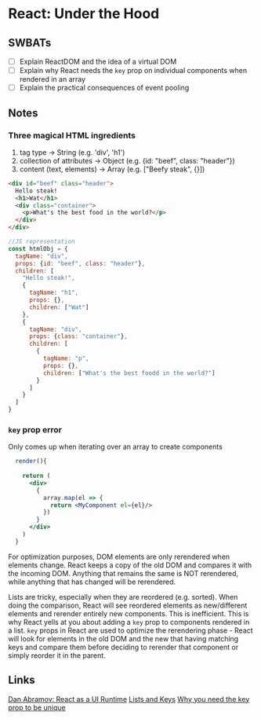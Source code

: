 # React: Under the Hood

## SWBATs
- [ ] Explain ReactDOM and the idea of a virtual DOM
- [ ] Explain why React needs the `key` prop on individual components when rendered in an array
- [ ] Explain the practical consequences of event pooling

## Notes

### Three magical HTML ingredients
1. tag type -> String (e.g. 'div', 'h1')
2. collection of attributes -> Object (e.g. {id: "beef", class: "header"})
3. content (text, elements) -> Array (e.g. ["Beefy steak", {}])

```html
<div id="beef" class="header">
  Hello steak!
  <h1>Wat</h1>
  <div class="container">
    <p>What's the best food in the world?</p>
  </div>
</div>
```

```js
//JS representation
const htmlObj = {
  tagName: "div", 
  props: {id: "beef", class: "header"}, 
  children: [
    "Hello steak!",
    {
      tagName: "h1", 
      props: {}, 
      children: ["Wat"]
    },
    {
      tagName: "div",
      props: {class: "container"},
      children: [
        {
          tagName: "p",
          props: {},
          children: ["What's the best foodd in the world?"]
        }
      ]
    }
  ]
}
```




### `key` prop error
Only comes up when iterating over an array to create components
```jsx
  render(){
  
    return (
      <div>
        {
          array.map(el => {
            return <MyComponent el={el}/>
          })
        }
      </div>
    )
  }
```
For optimization purposes, DOM elements are only rerendered when elements change. React keeps a copy of the old DOM and compares it with the incoming DOM. Anything that remains the same is NOT rerendered, while anything that has changed will be rerendered.

Lists are tricky, especially when they are reordered (e.g. sorted). When doing the comparison, React will see reordered elements as new/different elements and rerender entirely new components. This is inefficient. This is why React yells at you about adding a `key` prop to components rendered in a list. `key` props in React are used to optimize the rerendering phase - React will look for elements in the old DOM and the new that having matching keys and compare them before deciding to rerender that component or simply reorder it in the parent.


## Links
[Dan Abramov: React as a UI Runtime](https://overreacted.io/react-as-a-ui-runtime/)
[Lists and Keys](https://reactjs.org/docs/lists-and-keys.html)
[Why you need the key prop to be unique](https://medium.com/@vraa/why-using-an-index-as-key-in-react-is-probably-a-bad-idea-7543de68b17c)